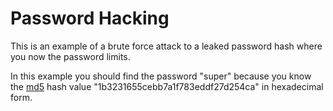 # Password Hacking

This is an example of a brute force attack to a leaked password hash where you now the password limits.

In this example you should find the password "super" because you know the [md5](https://en.wikipedia.org/wiki/MD5) hash value "1b3231655cebb7a1f783eddf27d254ca" in hexadecimal form.
